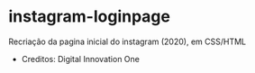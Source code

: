 # instagram-loginpage
Recriação da pagina inicial do instagram (2020), em CSS/HTML

 - Creditos: Digital Innovation One 
